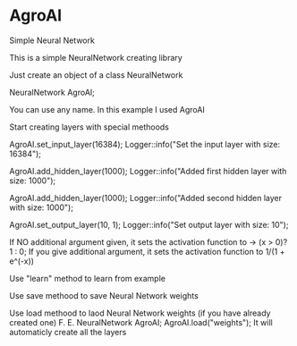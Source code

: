 # AgroAI
Simple Neural Network


This is a simple NeuralNetwork creating library

Just create an object of a class NeuralNetwork

  NeuralNetwork AgroAI;

You can use any name. In this example I used AgroAI

Start creating layers with special methoods

  AgroAI.set_input_layer(16384);
  Logger::info("Set the input layer with size: 16384");

  AgroAI.add_hidden_layer(1000);
  Logger::info("Added first hidden layer with size: 1000");

  AgroAI.add_hidden_layer(1000);
  Logger::info("Added second hidden layer with size: 1000");

  AgroAI.set_output_layer(10, 1);
  Logger::info("Set output layer with size: 10");

If NO additional argument given, it sets the activation function to -> (x > 0)? 1 : 0;
If you give additional argument, it sets the activation function to 1/(1 + e^(-x))

Use "learn" method to learn from example

Use save methood to save Neural Network weights

Use load methood to laod Neural Network weights (if you have already created one)
F. E.
  NeuralNetwork AgroAI;
  AgroAI.load("weights");
It will automaticly create all the layers
